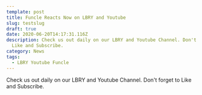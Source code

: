 ```yaml
---
template: post
title: Funcle Reacts Now on LBRY and Youtube
slug: testslug
draft: true
date: 2020-06-20T14:17:31.116Z
description: Check us out daily on our LBRY and Youtube Channel. Don't forget to
  Like and Subscribe.
category: News
tags:
  - LBRY Youtube Funcle
---
```

Check us out daily on our LBRY and Youtube Channel. Don't forget to Like and Subscribe.